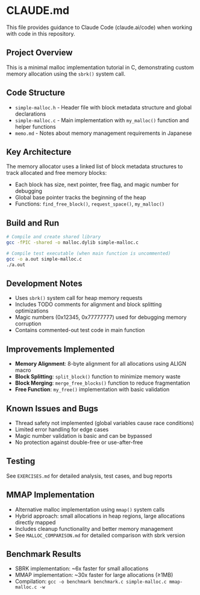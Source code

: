 # CLAUDE.md

This file provides guidance to Claude Code (claude.ai/code) when working with code in this repository.

## Project Overview
This is a minimal malloc implementation tutorial in C, demonstrating custom memory allocation using the `sbrk()` system call.

## Code Structure
- `simple-malloc.h` - Header file with block metadata structure and global declarations
- `simple-malloc.c` - Main implementation with `my_malloc()` function and helper functions
- `memo.md` - Notes about memory management requirements in Japanese

## Key Architecture
The memory allocator uses a linked list of block metadata structures to track allocated and free memory blocks:
- Each block has size, next pointer, free flag, and magic number for debugging
- Global base pointer tracks the beginning of the heap
- Functions: `find_free_block()`, `request_space()`, `my_malloc()`

## Build and Run
```bash
# Compile and create shared library
gcc -fPIC -shared -o malloc.dylib simple-malloc.c

# Compile test executable (when main function is uncommented)
gcc -o a.out simple-malloc.c
./a.out
```

## Development Notes
- Uses `sbrk()` system call for heap memory requests
- Includes TODO comments for alignment and block splitting optimizations
- Magic numbers (0x12345, 0x77777777) used for debugging memory corruption
- Contains commented-out test code in main function

## Improvements Implemented
- **Memory Alignment**: 8-byte alignment for all allocations using ALIGN macro
- **Block Splitting**: `split_block()` function to minimize memory waste
- **Block Merging**: `merge_free_blocks()` function to reduce fragmentation
- **Free Function**: `my_free()` implementation with basic validation

## Known Issues and Bugs
- Thread safety not implemented (global variables cause race conditions)
- Limited error handling for edge cases
- Magic number validation is basic and can be bypassed
- No protection against double-free or use-after-free

## Testing
See `EXERCISES.md` for detailed analysis, test cases, and bug reports

## MMAP Implementation
- Alternative malloc implementation using `mmap()` system calls
- Hybrid approach: small allocations in heap regions, large allocations directly mapped
- Includes cleanup functionality and better memory management
- See `MALLOC_COMPARISON.md` for detailed comparison with sbrk version

## Benchmark Results
- SBRK implementation: ~6x faster for small allocations
- MMAP implementation: ~30x faster for large allocations (≥1MB)
- Compilation: `gcc -o benchmark benchmark.c simple-malloc.c mmap-malloc.c -w`